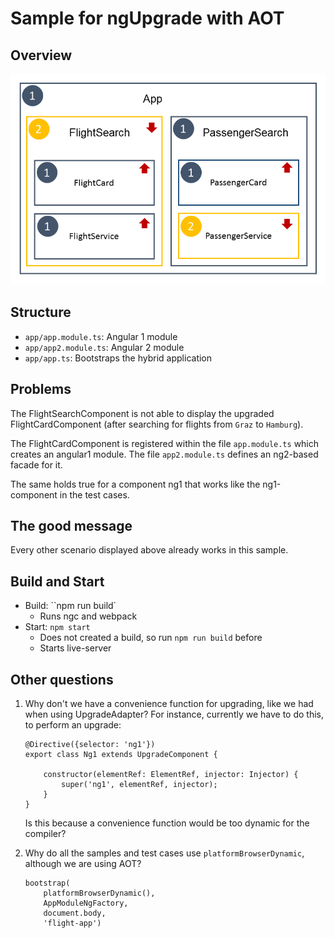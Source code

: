 # Sample for ngUpgrade with AOT

## Overview

![Overview](overview.png)

## Structure

- ``app/app.module.ts``: Angular 1 module
- ``app/app2.module.ts``: Angular 2 module
- ``app/app.ts``: Bootstraps the hybrid application

## Problems

The FlightSearchComponent is not able to display the upgraded FlightCardComponent (after searching for flights from ``Graz`` to ``Hamburg``). 

The FlightCardComponent is registered within the file ``app.module.ts`` which creates an angular1 module. The file ``app2.module.ts`` defines an ng2-based facade for it.
 
The same holds true for a component ng1 that works like the ng1-component in the test cases.

## The good message

Every other scenario displayed above already works in this sample.

## Build and Start

- Build: ``npm run build`
    - Runs ngc and webpack
- Start: ``npm start``
    - Does not created a build, so run ``npm run build`` before
    - Starts live-server
    
## Other questions

1. Why don't we have a convenience function for upgrading, like we had when using UpgradeAdapter? For instance, currently we have to do this, to perform an upgrade:

    ```
    @Directive({selector: 'ng1'})
    export class Ng1 extends UpgradeComponent {
    
        constructor(elementRef: ElementRef, injector: Injector) {
            super('ng1', elementRef, injector);
        }
    }
    ```
    
    Is this because a convenience function would be too dynamic for the compiler?

2. Why do all the samples and test cases use ``platformBrowserDynamic``, although we are using AOT? 

    ```
    bootstrap(
        platformBrowserDynamic(),
        AppModuleNgFactory,
        document.body,
        'flight-app')
    ```

    